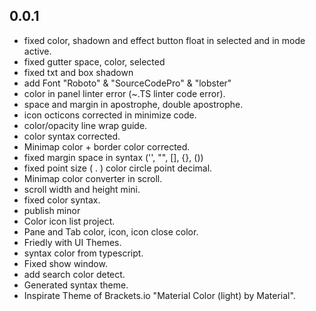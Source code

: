 ## 0.0.1
* fixed color, shadown and effect button float in selected and in mode active.
* fixed gutter space, color, selected
* fixed txt and box shadown
* add Font "Roboto" & "SourceCodePro" & "lobster"
* color in panel linter error (~.TS linter code error).
* space and margin in apostrophe, double apostrophe.
* icon octicons corrected in minimize code.
* color/opacity line wrap guide.
* color syntax corrected.
* Minimap color + border color corrected.
* fixed margin space in syntax ('', "", [], {}, ())
* fixed point size ( . ) color circle point decimal.
* Minimap color converter in scroll.
* scroll width and height mini.
* fixed color syntax.
* publish minor
* Color icon list project.
* Pane and Tab color, icon, icon close color.
* Friedly with UI Themes.
* syntax color from typescript.
* Fixed show window.
* add search color detect.
* Generated syntax theme.
* Inspirate Theme of Brackets.io "Material Color (light) by Material".
